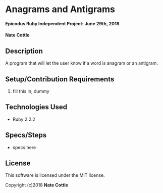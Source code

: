 # Anagrams and Antigrams

#### Epicodus Ruby Independent Project: June 29th, 2018

#### Nate Cottle

## Description

A program that will let the user know if a word is anagram or an antigram.

## Setup/Contribution Requirements

1. fill this in, dummy

## Technologies Used

* Ruby 2.2.2

## Specs/Steps

* specs here

## License

This software is licensed under the MIT license.

Copyright (c)2018 **Nate Cottle**
